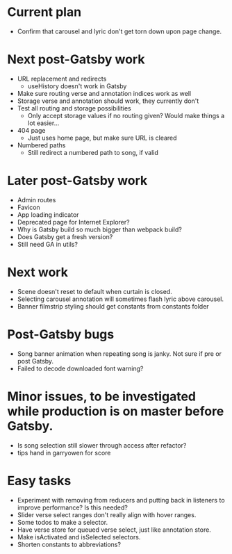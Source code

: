 # Current plan
* Confirm that carousel and lyric don't get torn down upon page change.

# Next post-Gatsby work
* URL replacement and redirects
    * useHistory doesn't work in Gatsby
* Make sure routing verse and annotation indices work as well
* Storage verse and annotation should work, they currently don't
* Test all routing and storage possibilities
    * Only accept storage values if no routing given? Would make things a lot easier...
* 404 page
    * Just uses home page, but make sure URL is cleared
* Numbered paths
    * Still redirect a numbered path to song, if valid

# Later post-Gatsby work
* Admin routes
* Favicon
* App loading indicator
* Deprecated page for Internet Explorer?
* Why is Gatsby build so much bigger than webpack build?
* Does Gatsby get a fresh version?
* Still need GA in utils?

# Next work
* Scene doesn't reset to default when curtain is closed.
* Selecting carousel annotation will sometimes flash lyric above carousel.
* Banner filmstrip styling should get constants from constants folder

# Post-Gatsby bugs
* Song banner animation when repeating song is janky. Not sure if pre or post Gatsby.
* Failed to decode downloaded font warning?

# Minor issues, to be investigated while production is on master before Gatsby.
* Is song selection still slower through access after refactor?
* tips hand in garryowen for score

# Easy tasks
* Experiment with removing from reducers and putting back in listeners to improve performance? Is this needed?
* Slider verse select ranges don't really align with hover ranges.
* Some todos to make a selector.
* Have verse store for queued verse select, just like annotation store.
* Make isActivated and isSelected selectors.
* Shorten constants to abbreviations?
